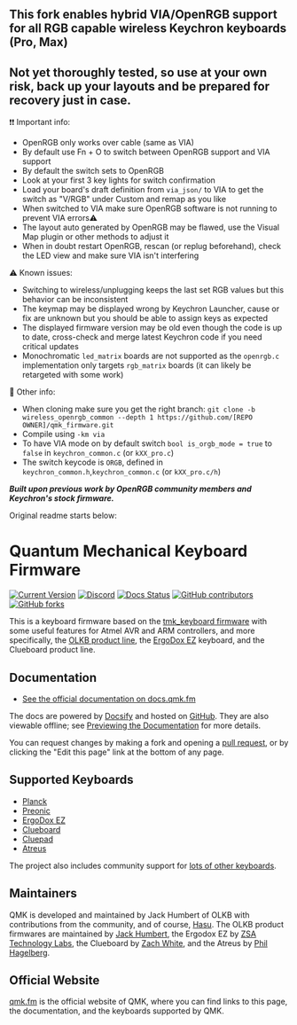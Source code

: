 ## This fork enables hybrid VIA/OpenRGB support for all RGB capable wireless Keychron keyboards (Pro, Max)
## Not yet thoroughly tested, so use at your own risk, back up your layouts and be prepared for recovery just in case.

❗❗ Important info:
* OpenRGB only works over cable (same as VIA)
* By default use Fn + O to switch between OpenRGB support and VIA support
* By default the switch sets to OpenRGB
* Look at your first 3 key lights for switch confirmation
* Load your board's draft definition from ``via_json/`` to VIA to get the switch as "V/RGB" under Custom and remap as you like
* When switched to VIA make sure OpenRGB software is not running to prevent VIA errors⚠️
* The layout auto generated by OpenRGB may be flawed, use the Visual Map plugin or other methods to adjust it
* When in doubt restart OpenRGB, rescan (or replug beforehand), check the LED view and make sure VIA isn't interfering

⚠️ Known issues:
* Switching to wireless/unplugging keeps the last set RGB values but this behavior can be inconsistent
* The keymap may be displayed wrong by Keychron Launcher, cause or fix are unknown but you should be able to assign keys as expected
* The displayed firmware version may be old even though the code is up to date, cross-check and merge latest Keychron code if you need critical updates
* Monochromatic ``led_matrix`` boards are not supported as the ``openrgb.c`` implementation only targets ``rgb_matrix`` boards (it can likely be retargeted with some work)

🔵 Other info:
* When cloning make sure you get the right branch: ``git clone -b wireless_openrgb_common --depth 1 https://github.com/[REPO OWNER]/qmk_firmware.git``
* Compile using ``-km via``
* To have VIA mode on by default switch ``bool is_orgb_mode = true`` to ``false`` in ``keychron_common.c`` (or ``kXX_pro.c``)
* The switch keycode is ``ORGB``, defined in ``keychron_common.h``,``keychron_common.c`` (or ``kXX_pro.c/h``)

***Built upon previous work by OpenRGB community members and Keychron's stock firmware.***

Original readme starts below:

# Quantum Mechanical Keyboard Firmware

[![Current Version](https://img.shields.io/github/tag/qmk/qmk_firmware.svg)](https://github.com/qmk/qmk_firmware/tags)
[![Discord](https://img.shields.io/discord/440868230475677696.svg)](https://discord.gg/Uq7gcHh)
[![Docs Status](https://img.shields.io/badge/docs-ready-orange.svg)](https://docs.qmk.fm)
[![GitHub contributors](https://img.shields.io/github/contributors/qmk/qmk_firmware.svg)](https://github.com/qmk/qmk_firmware/pulse/monthly)
[![GitHub forks](https://img.shields.io/github/forks/qmk/qmk_firmware.svg?style=social&label=Fork)](https://github.com/qmk/qmk_firmware/)

This is a keyboard firmware based on the [tmk\_keyboard firmware](https://github.com/tmk/tmk_keyboard) with some useful features for Atmel AVR and ARM controllers, and more specifically, the [OLKB product line](https://olkb.com), the [ErgoDox EZ](https://ergodox-ez.com) keyboard, and the Clueboard product line.

## Documentation

* [See the official documentation on docs.qmk.fm](https://docs.qmk.fm)

The docs are powered by [Docsify](https://docsify.js.org/) and hosted on [GitHub](/docs/). They are also viewable offline; see [Previewing the Documentation](https://docs.qmk.fm/#/contributing?id=previewing-the-documentation) for more details.

You can request changes by making a fork and opening a [pull request](https://github.com/qmk/qmk_firmware/pulls), or by clicking the "Edit this page" link at the bottom of any page.

## Supported Keyboards

* [Planck](/keyboards/planck/)
* [Preonic](/keyboards/preonic/)
* [ErgoDox EZ](/keyboards/ergodox_ez/)
* [Clueboard](/keyboards/clueboard/)
* [Cluepad](/keyboards/clueboard/17/)
* [Atreus](/keyboards/atreus/)

The project also includes community support for [lots of other keyboards](/keyboards/).

## Maintainers

QMK is developed and maintained by Jack Humbert of OLKB with contributions from the community, and of course, [Hasu](https://github.com/tmk). The OLKB product firmwares are maintained by [Jack Humbert](https://github.com/jackhumbert), the Ergodox EZ by [ZSA Technology Labs](https://github.com/zsa), the Clueboard by [Zach White](https://github.com/skullydazed), and the Atreus by [Phil Hagelberg](https://github.com/technomancy).

## Official Website

[qmk.fm](https://qmk.fm) is the official website of QMK, where you can find links to this page, the documentation, and the keyboards supported by QMK.
